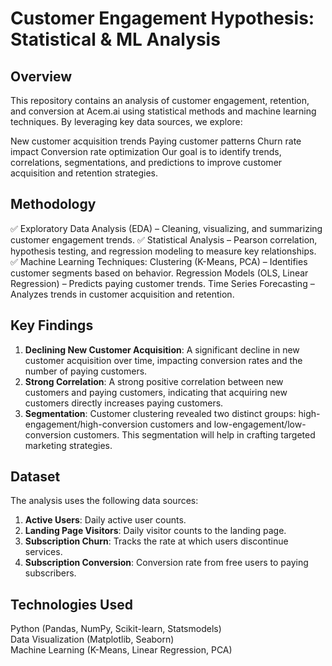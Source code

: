 # Customer Engagement Hypothesis: Statistical & ML Analysis
## Overview
This repository contains an analysis of customer engagement, retention, and conversion at Acem.ai using statistical methods and machine learning techniques. By leveraging key data sources, we explore:

New customer acquisition trends
Paying customer patterns
Churn rate impact
Conversion rate optimization
Our goal is to identify trends, correlations, segmentations, and predictions to improve customer acquisition and retention strategies.

## Methodology
✅ Exploratory Data Analysis (EDA) – Cleaning, visualizing, and summarizing customer engagement trends.
✅ Statistical Analysis – Pearson correlation, hypothesis testing, and regression modeling to measure key relationships.
✅ Machine Learning Techniques:
    Clustering (K-Means, PCA) – Identifies customer segments based on behavior.
    Regression Models (OLS, Linear Regression) – Predicts paying customer trends.
    Time Series Forecasting – Analyzes trends in customer acquisition and retention.

## Key Findings
1. **Declining New Customer Acquisition**: A significant decline in new customer acquisition over time, impacting conversion rates and the number of paying customers.
2. **Strong Correlation**: A strong positive correlation between new customers and paying customers, indicating that acquiring new customers directly increases paying customers.
3. **Segmentation**: Customer clustering revealed two distinct groups: high-engagement/high-conversion customers and low-engagement/low-conversion customers. This segmentation will help in crafting targeted marketing strategies.

## Dataset
The analysis uses the following data sources:
1. **Active Users**: Daily active user counts.
2. **Landing Page Visitors**: Daily visitor counts to the landing page.
3. **Subscription Churn**: Tracks the rate at which users discontinue services.
4. **Subscription Conversion**: Conversion rate from free users to paying subscribers.

## Technologies Used
Python (Pandas, NumPy, Scikit-learn, Statsmodels)  
Data Visualization (Matplotlib, Seaborn)  
Machine Learning (K-Means, Linear Regression, PCA)  
